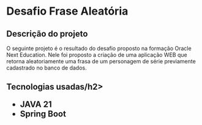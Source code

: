<h1>Desafio Frase Aleatória</h1>
<h2>Descrição do projeto</h2>
<p1>O seguinte projeto é o resultado do desafio proposto na formação Oracle Next Education. Nele foi proposto a 
criação de uma aplicação WEB que retorna aleatoriamente uma frasa de um personagem de série previamente cadastrado
no banco de dados.</p1>
<h2>Tecnologias usadas/h2>
<ul>
  <li>JAVA 21</li>
  <li>Spring Boot</li>
</ul>
